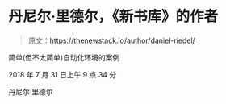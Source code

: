 # 丹尼尔·里德尔，《新书库》的作者

> 原文：<https://thenewstack.io/author/daniel-riedel/>

简单(但不太简单)自动化环境的案例

2018 年 7 月 31 日上午 9 点 34 分

丹尼尔·里德尔